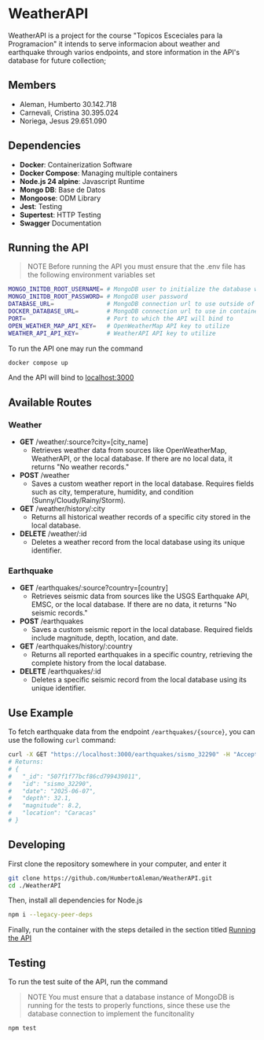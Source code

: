 # WeatherAPI

WeatherAPI is a project for the course "Topicos Esceciales para la Programacion" it intends to serve informacion about weather and earthquake through varios endpoints, and store information in the API's database for future collection;

## Members

- Aleman, Humberto 30.142.718
- Carnevali, Cristina 30.395.024
- Noriega, Jesus 29.651.090

## Dependencies

- **Docker**: Containerization Software
- **Docker Compose**: Managing multiple containers
- **Node.js 24 alpine**: Javascript Runtime
- **Mongo DB**: Base de Datos
- **Mongoose**: ODM Library
- **Jest**: Testing
- **Supertest**: HTTP Testing
- **Swagger** Documentation

## Running the API

> NOTE
> Before running the API you must ensure that the .env file has the following environment variables set

```bash
MONGO_INITDB_ROOT_USERNAME= # MongoDB user to initialize the database with
MONGO_INITDB_ROOT_PASSWORD= # MongoDB user password
DATABASE_URL=               # MongoDB connection url to use outside of container enviroment
DOCKER_DATABASE_URL=        # MongoDB connection url to use in container environment
PORT=                       # Port to which the API will bind to
OPEN_WEATHER_MAP_API_KEY=   # OpenWeatherMap API key to utilize
WEATHER_API_API_KEY=        # WeatherAPI API key to utilize
```

To run the API one may run the command

```bash
docker compose up
```

And the API will bind to [localhost:3000](127.0.0.1:3000)

## Available Routes

### Weather

- **GET** /weather/:source?city=\[city_name\]
  - Retrieves weather data from sources like OpenWeatherMap, WeatherAPI, or the local database. If there are no local data, it returns "No weather records."
- **POST** /weather
  - Saves a custom weather report in the local database. Requires fields such as city, temperature, humidity, and condition (Sunny/Cloudy/Rainy/Storm).
- **GET** /weather/history/:city
  - Returns all historical weather records of a specific city stored in the local database.
- **DELETE** /weather/:id
  - Deletes a weather record from the local database using its unique identifier.

### Earthquake

- **GET** /earthquakes/:source?country=[country]
  - Retrieves seismic data from sources like the USGS Earthquake API, EMSC, or the local database. If there are no data, it returns "No seismic records."
- **POST** /earthquakes
  - Saves a custom seismic report in the local database. Required fields include magnitude, depth, location, and date.
- **GET** /earthquakes/history/:country
  - Returns all reported earthquakes in a specific country, retrieving the complete history from the local database.
- **DELETE** /earthquakes/:id
  - Deletes a specific seismic record from the local database using its unique identifier.

## Use Example

To fetch earthquake data from the endpoint `/earthquakes/{source}`, you can use the following `curl` command:

```bash
curl -X GET "https://localhost:3000/earthquakes/sismo_32290" -H "Accept: application/json"
# Returns:
# {
#   "_id": "507f1f77bcf86cd799439011",
#   "id": "sismo_32290",
#   "date": "2025-06-07",
#   "depth": 32.1,
#   "magnitude": 8.2,
#   "location": "Caracas"
# }
```

## Developing

First clone the repository somewhere in your computer, and enter it

```bash
git clone https://github.com/HumbertoAleman/WeatherAPI.git
cd ./WeatherAPI
```

Then, install all dependencies for Node.js

```bash
npm i --legacy-peer-deps
```

Finally, run the container with the steps detailed in the section titled [Running the API](#Running-the-API)

## Testing

To run the test suite of the API, run the command

> NOTE
> You must ensure that a database instance of MongoDB is running for the tests to properly functions, since these use the database connection to implement the funcitonality

```bash
npm test
```

